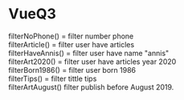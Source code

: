 # VueQ3
filterNoPhone() = filter number phone <br />
filterArticle() = filter user have articles <br />
filterHaveAnnis() = filter user have name "annis" <br />
filterArt2020() = filter user have articles year 2020 <br />
filterBorn1986() = filter user born 1986 <br />
filterTips() = filter tittle tips <br />
filterArtAugust() filter publish before August 2019. <br />